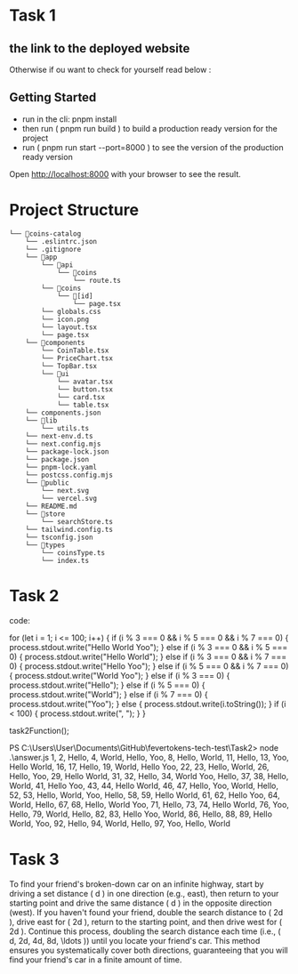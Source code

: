 # Task 1

## the link to the deployed website

Otherwise if ou want to check for yourself read below :

## Getting Started

- run in the cli: pnpm install
- then run ( pnpm run build ) to build a production ready version for the project
- run ( pnpm run start --port=8000 ) to see the version of the production ready version

Open [http://localhost:8000](http://localhost:8000) with your browser to see the result.

# Project Structure

```
└── 📁coins-catalog
    └── .eslintrc.json
    └── .gitignore
    └── 📁app
        └── 📁api
            └── 📁coins
                └── route.ts
        └── 📁coins
            └── 📁[id]
                └── page.tsx
        └── globals.css
        └── icon.png
        └── layout.tsx
        └── page.tsx
    └── 📁components
        └── CoinTable.tsx
        └── PriceChart.tsx
        └── TopBar.tsx
        └── 📁ui
            └── avatar.tsx
            └── button.tsx
            └── card.tsx
            └── table.tsx
    └── components.json
    └── 📁lib
        └── utils.ts
    └── next-env.d.ts
    └── next.config.mjs
    └── package-lock.json
    └── package.json
    └── pnpm-lock.yaml
    └── postcss.config.mjs
    └── 📁public
        └── next.svg
        └── vercel.svg
    └── README.md
    └── 📁store
        └── searchStore.ts
    └── tailwind.config.ts
    └── tsconfig.json
    └── 📁types
        └── coinsType.ts
        └── index.ts
```

# Task 2

code:

for (let i = 1; i <= 100; i++) {
if (i % 3 === 0 && i % 5 === 0 && i % 7 === 0) {
process.stdout.write("Hello World Yoo");
} else if (i % 3 === 0 && i % 5 === 0) {
process.stdout.write("Hello World");
} else if (i % 3 === 0 && i % 7 === 0) {
process.stdout.write("Hello Yoo");
} else if (i % 5 === 0 && i % 7 === 0) {
process.stdout.write("World Yoo");
} else if (i % 3 === 0) {
process.stdout.write("Hello");
} else if (i % 5 === 0) {
process.stdout.write("World");
} else if (i % 7 === 0) {
process.stdout.write("Yoo");
} else {
process.stdout.write(i.toString());
}
if (i < 100) {
process.stdout.write(", ");
}
}

task2Function();

PS C:\Users\User\Documents\GitHub\fevertokens-tech-test\Task2> node .\answer.js
1, 2, Hello, 4, World, Hello, Yoo, 8, Hello, World, 11, Hello, 13, Yoo, Hello World, 16, 17, Hello, 19, World, Hello Yoo, 22, 23, Hello, World, 26, Hello, Yoo, 29, Hello World, 31, 32, Hello, 34, World Yoo, Hello, 37, 38, Hello, World, 41, Hello Yoo, 43, 44, Hello World, 46, 47, Hello, Yoo, World, Hello, 52, 53, Hello, World, Yoo, Hello, 58, 59, Hello World, 61, 62, Hello Yoo, 64, World, Hello, 67, 68, Hello, World Yoo, 71, Hello, 73, 74, Hello World, 76, Yoo, Hello, 79, World, Hello, 82, 83, Hello Yoo, World, 86, Hello, 88, 89, Hello World, Yoo, 92, Hello, 94, World, Hello, 97, Yoo, Hello, World

# Task 3

To find your friend's broken-down car on an infinite highway, start by driving a set distance \( d \) in one direction (e.g., east), then return to your starting point and drive the same distance \( d \) in the opposite direction (west). If you haven't found your friend, double the search distance to \( 2d \), drive east for \( 2d \), return to the starting point, and then drive west for \( 2d \). Continue this process, doubling the search distance each time (i.e., \( d, 2d, 4d, 8d, \ldots \)) until you locate your friend's car. This method ensures you systematically cover both directions, guaranteeing that you will find your friend's car in a finite amount of time.
